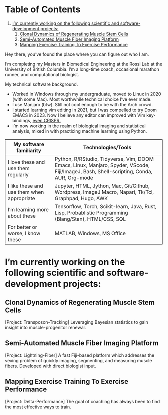 
# Table of Contents

1.  [I&rsquo;m currently working on the following scientific and software-development projects:](#orgc69bf82)
    1.  [Clonal Dynamics of Regenerating Muscle Stem Cells](#orgacceefe)
    2.  [Semi-Automated Muscle Fiber Imaging Platform](#org93ec796)
    3.  [Mapping Exercise Training To Exercise Performance](#org9e1f85a)

Hey there, you&rsquo;ve found the place where you can figure out who I am.

I&rsquo;m completing my Masters in Biomedical Engineering at the Rossi Lab at the University of British Columbia. I&rsquo;m a long-time coach, occasional marathon runner, and computational biologist.

My technical software background.

-   Worked in Windows through my undergraduate, moved to Linux in 2020 (with some Mac). Most worthwhile technical choice I&rsquo;ve ever made.
-   I use Manjaro (btw). Still not cool enough to be with the Arch crowd.
-   I started learning vim editing in 2021, but I was compelled to try Doom EMACS in 2023. Now I believe any editor can improved with Vim key-bindings, [even CRISPR.](https://xkcd.com/1823)
-   I&rsquo;m now working in the realm of biological imaging and statistical analysis, mixed in with practicing machine learning using Python.

<table border="2" cellspacing="0" cellpadding="6" rules="groups" frame="hsides">


<colgroup>
<col  class="org-left" />

<col  class="org-left" />
</colgroup>
<thead>
<tr>
<th scope="col" class="org-left">My software familiarity</th>
<th scope="col" class="org-left">Technologies/Tools</th>
</tr>
</thead>

<tbody>
<tr>
<td class="org-left">I love these and use them regularly</td>
<td class="org-left">Python, R/RStudio, Tidyverse, Vim, DOOM Emacs, Linux, Manjaro, Spyder, VScode, Fiji/ImageJ, Bash, Shell-scripting, Conda, AUR, Org-mode</td>
</tr>


<tr>
<td class="org-left">I like these and use them when appropriate</td>
<td class="org-left">Jupyter, HTML, Jython, Mac, Git/Github, Wordpress, ImageJ Macro, Napari, Tk/Tcl, Graphpad, Hugo, AWK</td>
</tr>


<tr>
<td class="org-left">I&rsquo;m learning more about these</td>
<td class="org-left">Tensorflow, Torch, Scikit-learn, Java, Rust, Lisp, Probablistic Programming (Blang/Stan), HTML/CSS, SQL</td>
</tr>


<tr>
<td class="org-left">For better or worse, I know these</td>
<td class="org-left">MATLAB, Windows, MS Office</td>
</tr>
</tbody>
</table>


<a id="orgc69bf82"></a>

# I&rsquo;m currently working on the following scientific and software-development projects:


<a id="orgacceefe"></a>

## Clonal Dynamics of Regenerating Muscle Stem Cells

[Project: Transposon-Tracking]
Leveraging Bayesian statistics to gain insight into muscle-progenitor renewal.


<a id="org93ec796"></a>

## Semi-Automated Muscle Fiber Imaging Platform

[Project: Lightning-Fiber]
A fast Fiji-based platform which addresses the vexing problem of quickly imaging, segmenting, and measuring muscle fibers. Developed with direct biologist input.


<a id="org9e1f85a"></a>

## Mapping Exercise Training To Exercise Performance

[Project: Delta-Performance]
The goal of coaching has always been to find the most effective ways to train.

